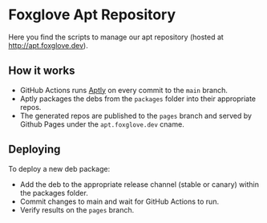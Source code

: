 # Foxglove Apt Repository

Here you find the scripts to manage our apt repository (hosted at http://apt.foxglove.dev).

## How it works

- GitHub Actions runs [Aptly](https://www.aptly.info/) on every commit to the `main` branch.
- Aptly packages the debs from the `packages` folder into their appropriate repos.
- The generated repos are published to the `pages` branch and served by Github Pages under the `apt.foxglove.dev` cname.

## Deploying

To deploy a new deb package:

- Add the deb to the appropriate release channel (stable or canary) within the packages folder.
- Commit changes to main and wait for GitHub Actions to run.
- Verify results on the `pages` branch.
